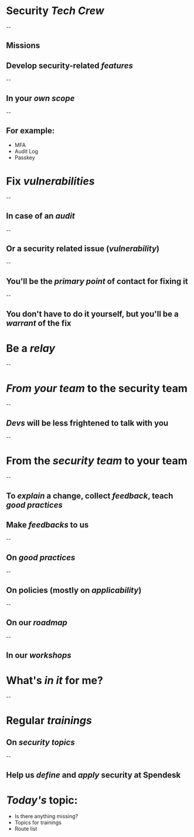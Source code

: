 # Security *Tech Crew*

--

## Missions


## Develop security-related *features*

--

## In your *own scope*

--

## For example:
* MFA
* Audit Log
* Passkey


# Fix *vulnerabilities*

--

## In case of an *audit*

--

## Or a security related issue (*vulnerability*)

--

## You'll be the *primary point* of contact for fixing it

--

## You don't have to do it yourself, but you'll be a *warrant* of the fix


# Be a *relay*

--

# *From your team* to the security team

--

## *Devs* will be less frightened to talk with you

--

# From the *security team* to your team

--

## To *explain* a change, collect *feedback*, teach *good practices*


## Make *feedbacks* to us

--

## On *good practices*

--

## On policies (mostly on *applicability*)

--

## On our *roadmap*

--

## In our *workshops*


# What's *in it* for me?

--

# Regular *trainings*
## On *security topics*

--

## Help us *define* and *apply* security at Spendesk


# *Today's* topic:

* Is there anything missing?
* Topics for trainings
* Route list
